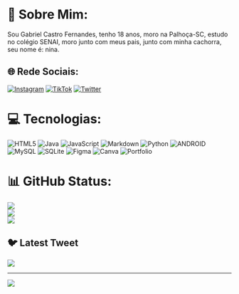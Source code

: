 # 💫 Sobre Mim:
Sou Gabriel Castro Fernandes, tenho 18 anos, moro na Palhoça-SC, estudo no colégio SENAI, moro junto com meus pais, junto com minha cachorra, seu nome é: nina. 


## 🌐 Rede Sociais:
[![Instagram](https://img.shields.io/badge/Instagram-%23E4405F.svg?logo=Instagram&logoColor=white)](https://instagram.com/_.castro0) [![TikTok](https://img.shields.io/badge/TikTok-%23000000.svg?logo=TikTok&logoColor=white)](https://tiktok.com/@gabriel_cf29) [![Twitter](https://img.shields.io/badge/Twitter-%231DA1F2.svg?logo=Twitter&logoColor=white)](https://twitter.com/C4astrou) 

# 💻 Tecnologias:
![HTML5](https://img.shields.io/badge/html5-%23E34F26.svg?style=for-the-badge&logo=html5&logoColor=white) ![Java](https://img.shields.io/badge/java-%23ED8B00.svg?style=for-the-badge&logo=java&logoColor=white) ![JavaScript](https://img.shields.io/badge/javascript-%23323330.svg?style=for-the-badge&logo=javascript&logoColor=%23F7DF1E) ![Markdown](https://img.shields.io/badge/markdown-%23000000.svg?style=for-the-badge&logo=markdown&logoColor=white) ![Python](https://img.shields.io/badge/python-3670A0?style=for-the-badge&logo=python&logoColor=ffdd54) ![ANDROID](https://img.shields.io/badge/android-%2320232a.svg?style=for-the-badge&logo=android&logoColor=%a4c639) ![MySQL](https://img.shields.io/badge/mysql-%2300f.svg?style=for-the-badge&logo=mysql&logoColor=white) ![SQLite](https://img.shields.io/badge/sqlite-%2307405e.svg?style=for-the-badge&logo=sqlite&logoColor=white) 	![Figma](https://img.shields.io/badge/figma-%23F24E1E.svg?style=for-the-badge&logo=figma&logoColor=white) ![Canva](https://img.shields.io/badge/Canva-%2300C4CC.svg?style=for-the-badge&logo=Canva&logoColor=white) ![Portfolio](https://img.shields.io/badge/Portfolio-%23000000.svg?style=for-the-badge&logo=firefox&logoColor=#FF7139)
# 📊 GitHub Status:
![](https://github-readme-stats.vercel.app/api?username=castrofxp&theme=dark&hide_border=false&include_all_commits=false&count_private=false)<br/>
![](https://github-readme-streak-stats.herokuapp.com/?user=castrofxp&theme=dark&hide_border=false)<br/>
![](https://github-readme-stats.vercel.app/api/top-langs/?username=castrofxp&theme=dark&hide_border=false&include_all_commits=false&count_private=false&layout=compact)

## 🐦 Latest Tweet
[![](https://gtce.itsvg.in/api?username=C4astrou)](https://github.com/VishwaGauravIn/github-twitter-card-embed)

---
[![](https://visitcount.itsvg.in/api?id=castrofxp&icon=0&color=0)](https://visitcount.itsvg.in)

<!-- Proudly created with GPRM ( https://gprm.itsvg.in ) -->
